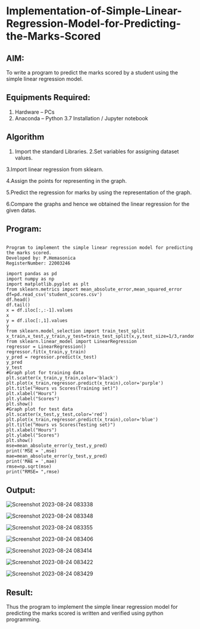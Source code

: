 # Implementation-of-Simple-Linear-Regression-Model-for-Predicting-the-Marks-Scored

## AIM:
To write a program to predict the marks scored by a student using the simple linear regression model.

## Equipments Required:
1. Hardware – PCs
2. Anaconda – Python 3.7 Installation / Jupyter notebook

## Algorithm
1. Import the standard Libraries.
2.Set variables for assigning dataset values.

3.Import linear regression from sklearn.

4.Assign the points for representing in the graph.

5.Predict the regression for marks by using the representation of the graph.

6.Compare the graphs and hence we obtained the linear regression for the given datas.

## Program:
```

Program to implement the simple linear regression model for predicting the marks scored.
Developed by: P.Hemasonica
RegisterNumber: 22003246 

import pandas as pd
import numpy as np
import matplotlib.pyplot as plt
from sklearn.metrics import mean_absolute_error,mean_squared_error
df=pd.read_csv('student_scores.csv')
df.head()
df.tail()
x = df.iloc[:,:-1].values
x
y = df.iloc[:,1].values
y
from sklearn.model_selection import train_test_split
x_train,x_test,y_train,y_test=train_test_split(x,y,test_size=1/3,random_state=0)
from sklearn.linear_model import LinearRegression
regressor = LinearRegression()
regressor.fit(x_train,y_train)
y_pred = regressor.predict(x_test)
y_pred
y_test
#Graph plot for training data
plt.scatter(x_train,y_train,color='black')
plt.plot(x_train,regressor.predict(x_train),color='purple')
plt.title("Hours vs Scores(Training set)")
plt.xlabel("Hours")
plt.ylabel("Scores")
plt.show()
#Graph plot for test data
plt.scatter(x_test,y_test,color='red')
plt.plot(x_train,regressor.predict(x_train),color='blue')
plt.title("Hours vs Scores(Testing set)")
plt.xlabel("Hours")
plt.ylabel("Scores")
plt.show()
mse=mean_absolute_error(y_test,y_pred)
print('MSE = ',mse)
mae=mean_absolute_error(y_test,y_pred)
print('MAE = ',mae)
rmse=np.sqrt(mse)
print("RMSE= ",rmse) 
```

## Output:
![Screenshot 2023-08-24 083338](https://github.com/Hemasonica774/Implementation-of-Simple-Linear-Regression-Model-for-Predicting-the-Marks-Scored/assets/118361409/c4845eea-103e-4c4a-993d-bbd2481f3fd0)

![Screenshot 2023-08-24 083348](https://github.com/Hemasonica774/Implementation-of-Simple-Linear-Regression-Model-for-Predicting-the-Marks-Scored/assets/118361409/9043d9ca-e4d3-44f3-88d9-15a8ee95e582)

![Screenshot 2023-08-24 083355](https://github.com/Hemasonica774/Implementation-of-Simple-Linear-Regression-Model-for-Predicting-the-Marks-Scored/assets/118361409/c6a920a7-1c94-40dd-92dd-f8b0e4302411)

![Screenshot 2023-08-24 083406](https://github.com/Hemasonica774/Implementation-of-Simple-Linear-Regression-Model-for-Predicting-the-Marks-Scored/assets/118361409/d8542ce7-eefe-4f2b-8537-3342b9117bca)

![Screenshot 2023-08-24 083414](https://github.com/Hemasonica774/Implementation-of-Simple-Linear-Regression-Model-for-Predicting-the-Marks-Scored/assets/118361409/be21e611-429a-4ccb-a7b1-aafbfab115e4)

![Screenshot 2023-08-24 083422](https://github.com/Hemasonica774/Implementation-of-Simple-Linear-Regression-Model-for-Predicting-the-Marks-Scored/assets/118361409/90099227-fd69-474d-b8bb-f5972fb0f19a)

![Screenshot 2023-08-24 083429](https://github.com/Hemasonica774/Implementation-of-Simple-Linear-Regression-Model-for-Predicting-the-Marks-Scored/assets/118361409/1eee6381-9bc0-421e-a3bf-d57da228295b)

## Result:
Thus the program to implement the simple linear regression model for predicting the marks scored is written and verified using python programming.
